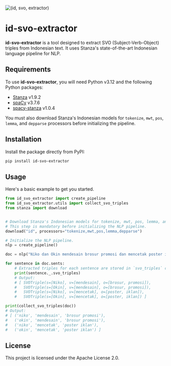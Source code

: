 ![(id, svo, extractor)](https://gist.github.com/user-attachments/assets/9f956cb8-510b-434a-9b06-73ced76067b4)

# id-svo-extractor

**id-svo-extractor** is a tool designed to extract SVO (Subject-Verb-Object) triples from Indonesian text. It uses Stanza's state-of-the-art Indonesian language pipeline for NLP.

## Requirements

To use **id-svo-extractor**, you will need Python v3.12 and the following Python packages:

- [Stanza](https://github.com/stanfordnlp/stanza) v1.9.2
- [spaCy](https://github.com/explosion/spaCy) v3.7.6
- [spacy-stanza](https://github.com/explosion/spacy-stanza) v1.0.4

You must also download Stanza's Indonesian models for `tokenize`, `mwt`, `pos`, `lemma`, and `depparse` processors before initializing the pipeline.

## Installation

Install the package directly from PyPI:

```sh
pip install id-svo-extractor
```

## Usage

Here's a basic example to get you started.

```python
from id_svo_extractor import create_pipeline
from id_svo_extractor.utils import collect_svo_triples
from stanza import download


# Download Stanza's Indonesian models for tokenize, mwt, pos, lemma, and depparse processors.
# This step is mandatory before initializing the NLP pipeline.
download("id", processors="tokenize,mwt,pos,lemma,depparse")

# Initialize the NLP pipeline.
nlp = create_pipeline()

doc = nlp("Niko dan Okin mendesain brosur promosi dan mencetak poster iklan.")

for sentence in doc.sents:
    # Extracted triples for each sentence are stored in `svo_triples` custom attribute.
    print(sentence._.svo_triples)
    # Output:
    # [ SVOTriple(s=[Niko], v=[mendesain], o=[brosur, promosi]),
    #   SVOTriple(s=[Okin], v=[mendesain], o=[brosur, promosi]),
    #   SVOTriple(s=[Niko], v=[mencetak], o=[poster, iklan]),
    #   SVOTriple(s=[Okin], v=[mencetak], o=[poster, iklan]) ]

print(collect_svo_triples(doc))
# Output:
# [ ('niko', 'mendesain', 'brosur promosi'),
#   ('okin', 'mendesain', 'brosur promosi'),
#   ('niko', 'mencetak', 'poster iklan'),
#   ('okin', 'mencetak', 'poster iklan') ]
```

## License

This project is licensed under the Apache License 2.0.